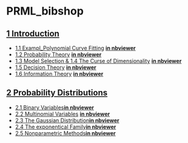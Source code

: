 # PRML_bibshop

## [1 Introduction](http://nbviewer.jupyter.org/github/xiang1/PRML_bibshop/tree/master/1.%20Introduction/)

* [1.1 Exampl_Polynomial Curve Fitting](https://github.com/xiang1/PRML_bibshop/blob/master/1.%20Introduction/1.1%20Exampl_Polynomial%20Curve%20Fitting.ipynb) [**in nbviewer**](http://nbviewer.jupyter.org/github/xiang1/PRML_bibshop/blob/master/1.%20Introduction/1.1%20Exampl_Polynomial%20Curve%20Fitting.ipynb)
* [1.2 Probability Theory](https://github.com/xiang1/PRML_bibshop/blob/master/1.%20Introduction/1.2%20Probability%20Theory.ipynb) [**in nbviewer**](http://nbviewer.jupyter.org/github/xiang1/PRML_bibshop/blob/master/1.%20Introduction/1.2%20Probability%20Theory.ipynb)
* [1.3 Model Selection & 1.4 The Curse of Dimensionality](https://github.com/xiang1/PRML_bibshop/blob/master/1.%20Introduction/1.3%20Model%20Selection%20%26%201.4%20The%20Curse%20of%20Dimensionality.ipynb)  [**in nbviewer**](http://nbviewer.jupyter.org/github/xiang1/PRML_bibshop/blob/master/1.%20Introduction/1.3%20Model%20Selection%20%26%201.4%20The%20Curse%20of%20Dimensionality.ipynb)
* [1.5 Decision Theory](https://github.com/xiang1/PRML_bibshop/blob/master/1.%20Introduction/1.5%20Decision%20Theory.ipynb) [**in nbviewer**](http://nbviewer.jupyter.org/github/xiang1/PRML_bibshop/blob/master/1.%20Introduction/1.5%20Decision%20Theory.ipynb)
* [1.6 Information Theory](https://github.com/xiang1/PRML_bibshop/blob/master/1.%20Introduction/1.6%20Information%20Theory.ipynb) [**in nbviewer**](http://nbviewer.jupyter.org/github/xiang1/PRML_bibshop/blob/master/1.%20Introduction/1.6%20Information%20Theory.ipynb)

## [2 Probability Distributions](http://nbviewer.jupyter.org/github/xiang1/PRML_bibshop/tree/master/2.%20Probability%20Distributions/)

* [2.1 Binary Variables](https://github.com/xiang1/PRML_bibshop/blob/master/2.%20Probability%20Distributions/2.1%20Binary%20Variables.ipynb)[**in nbviewer**](http://nbviewer.jupyter.org/github/xiang1/PRML_bibshop/blob/master/2.%20Probability%20Distributions/2.1%20Binary%20Variables.ipynb)
* [2.2 Multinomial Variables](https://github.com/xiang1/PRML_bibshop/blob/master/2.%20Probability%20Distributions/2.2.%20Multinomial%20Variables.ipynb) [**in nbviewer**](http://nbviewer.jupyter.org/github/xiang1/PRML_bibshop/blob/master/2.%20Probability%20Distributions/2.2.%20Multinomial%20Variables.ipynb)
* [2.3 The Gaussian Distribution](https://github.com/xiang1/PRML_bibshop/blob/master/2.%20Probability%20Distributions/2.3%20The%20Gaussian%20Distribution.ipynb)[**in nbviewer**](http://nbviewer.jupyter.org/github/xiang1/PRML_bibshop/blob/master/2.%20Probability%20Distributions/2.3%20The%20Gaussian%20Distribution.ipynb)
* [2.4 The exponentical Family](https://github.com/xiang1/PRML_bibshop/blob/master/2.%20Probability%20Distributions/2.4%20The%20Exponential%20Family.ipynb)[**in nbviewer**](http://nbviewer.jupyter.org/github/xiang1/PRML_bibshop/blob/master/2.%20Probability%20Distributions/2.4%20The%20Exponential%20Family.ipynb)
* [2.5 Nonparametric Methods](https://github.com/xiang1/PRML_bibshop/blob/master/2.%20Probability%20Distributions/2.5%20Nonparametric%20Methods.ipynb)[**in nbviewer**](http://nbviewer.jupyter.org/github/xiang1/PRML_bibshop/blob/master/2.%20Probability%20Distributions/2.5%20Nonparametric%20Methods.ipynb)

